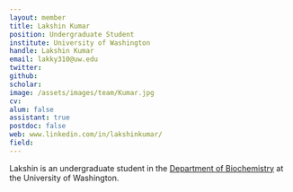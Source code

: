 ```yaml
---
layout: member
title: Lakshin Kumar
position: Undergraduate Student
institute: University of Washington
handle: Lakshin Kumar
email: lakky310@uw.edu
twitter: 
github: 
scholar: 
image: /assets/images/team/Kumar.jpg
cv: 
alum: false
assistant: true
postdoc: false
web: www.linkedin.com/in/lakshinkumar/
field: 
---
```


Lakshin is an undergraduate student in the [Department of Biochemistry](https://sites.uw.edu/biochemistry/) at the University of Washington. 



